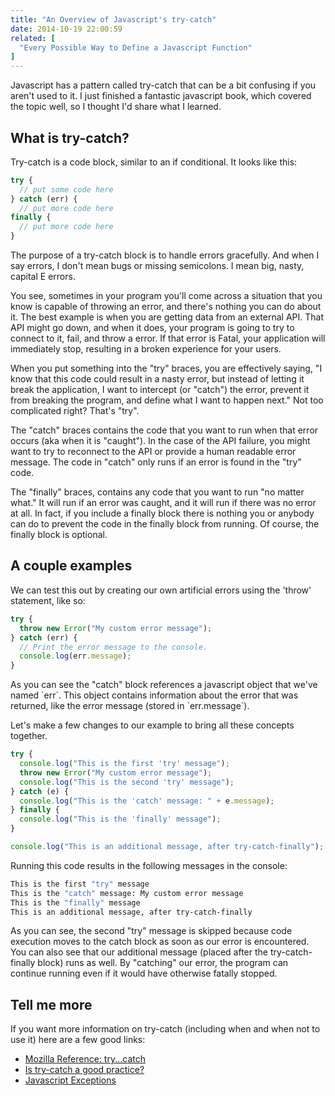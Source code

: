 ```yaml
---
title: "An Overview of Javascript's try-catch"
date: 2014-10-19 22:00:59
related: [
  "Every Possible Way to Define a Javascript Function"
]
---
```


Javascript has a pattern called try-catch that can be a bit confusing if you aren't used to it. I just finished a fantastic javascript book, which covered the topic well, so I thought I'd share what I learned.

## What is try-catch?

Try-catch is a code block, similar to an if conditional. It looks like this:

```javascript
try {
  // put some code here
} catch (err) {
  // put more code here
finally {
  // put more code here
}
```

The purpose of a try-catch block is to handle errors gracefully. And when I say errors, I don't mean bugs or missing semicolons. I mean big, nasty, capital E errors.

You see, sometimes in your program you'll come across a situation that you know is capable of throwing an error, and there's nothing you can do about it. The best example is when you are getting data from an external API. That API might go down, and when it does, your program is going to try to connect to it, fail, and throw a error. If that error is Fatal, your application will immediately stop, resulting in a broken experience for your users.

When you put something into the "try" braces, you are effectively saying, "I know that this code could result in a nasty error, but instead of letting it break the application, I want to intercept (or "catch") the error, prevent it from breaking the program, and define what I want to happen next." Not too complicated right? That's "try".

The "catch" braces contains the code that you want to run when that error occurs (aka when it is "caught"). In the case of the API failure, you might want to try to reconnect to the API or provide a human readable error message. The code in "catch" only runs if an error is found in the "try" code.

The "finally" braces, contains any code that you want to run "no matter what." It will run if an error was caught, and it will run if there was no error at all. In fact, if you include a finally block there is nothing you or anybody can do to prevent the code in the finally block from running. Of course, the finally block is optional.

## A couple examples

We can test this out by creating our own artificial errors using the 'throw' statement, like so:

```javascript
try {
  throw new Error("My custom error message");
} catch (err) {
  // Print the error message to the console.
  console.log(err.message);
}
```

As you can see the "catch" block references a javascript object that we've named \`err\`. This object contains information about the error that was returned, like the error message (stored in \`err.message\`).

Let's make a few changes to our example to bring all these concepts together.

```javascript
try {
  console.log("This is the first 'try' message");
  throw new Error("My custom error message");
  console.log("This is the second 'try' message");
} catch (e) {
  console.log("This is the 'catch' message: " + e.message);
} finally {
  console.log("This is the 'finally' message");
}

console.log("This is an additional message, after try-catch-finally");
```

Running this code results in the following messages in the console:

```bash
This is the first "try" message
This is the "catch" message: My custom error message
This is the "finally" message
This is an additional message, after try-catch-finally
```

As you can see, the second "try" message is skipped because code execution moves to the catch block as soon as our error is encountered. You can also see that our additional message (placed after the try-catch-finally block) runs as well. By "catching" our error, the program can continue running even if it would have otherwise fatally stopped.

## Tell me more

If you want more information on try-catch (including when and when not to use it) here are a few good links:

* [Mozilla Reference: try...catch][1]
* [Is try-catch a good practice?][2]
* [Javascript Exceptions][3]

[1]: https://developer.mozilla.org/en-US/docs/Web/JavaScript/Reference/Statements/try...catch
[2]: http://programmers.stackexchange.com/questions/144326/try-catch-in-javascript-isnt-it-a-good-practice
[3]: http://javascript.info/tutorial/exceptions
